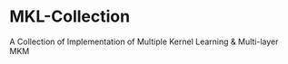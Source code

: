 MKL-Collection
==============

A Collection of Implementation of Multiple Kernel Learning &amp; Multi-layer MKM
